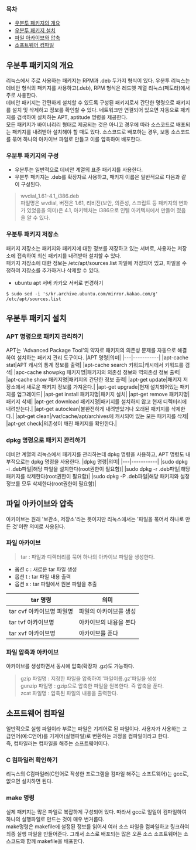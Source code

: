 ### 목차
- [우분투 패키지의 개요](#우분투-패키지의-개요)
- [우분투 패키지 설치](#우분투-패키지-설치)
- [파일 아카이브와 압축](#파일-아카이브와-압축)
- [소프트웨어 컴파일](#소프트웨어-컴파일)

## 우분투 패키지의 개요
리눅스에서 주로 사용하는 패키지는 RPM과 .deb 두가지 형식이 있다.
우분투 리눅스는 데비안 형식의 패키지를 사용하고(.deb), RPM 형식은 레드햇 계열 리눅스(페도라)에서 주로 사용한다.  
데비안 패키지는 간편하게 설치할 수 있도록 구성된 패키지로서 간단한 명령으로 패키지를 설치 및 삭제하고 정보를 확인할 수 있다. 네트워크만 연결되어 있으면 자동으로 패키지를 검색하여 설치하는 APT, aptitude 명령을 제공한다.  
모든 패키지가 바이너리리 형태로 제공되는 것은 아니고 경우에 따라 소스코드로 배포되는 패키지를 내려받아 설치해야 할 때도 있다. 소스코드로 배포하는 경우, 보통 소스코드를 묶어 하나의 아카이브 파일로 만들고 이를 압축하여 배포한다.   

### 우분투 패키지의 구성
- 우분투는 일반적으로 데비안 계열의 표준 패키지를 사용한다.
- 우분투 패키지는 .deb를 확장자로 사용하고, 패키지 이름은 일반적으로 다음과 같이 구성된다.
> wvdial_1.61-4.1_i386.deb  
> 파일명은 wvdial, 버전은 1.61, 리비전(보안, 의존성, 스크립트 등 패키지의 변화가 있었음을 의미)은 4.1, 아키텍처는 i386으로 인텔 아키텍처에서 만들어 졌음을 알 수 있다.
### 우분투 패키지 저장소
패키지 저장소는 패키지와 패키지에 대한 정보를 저장하고 있는 서버로, 사용자는 저장소에 접속하여 최신 패키지를 내려받아 설치할 수 있다.  
패키지 저장소에 대한 정보는 /etc/apt/sources.list 파일에 저장되어 있고, 파일을 수정하여 저장소를 추가하거나 삭제할 수 있다.
- ubuntu apt 서버 카카오 서버로 변경하기
```
$ sudo sed -i 's/kr.archive.ubuntu.com/mirror.kakao.com/g' /etc/apt/sources.list
```

## 우분투 패키지 설치
### APT 명령으로 패키지 관리하기
APT는 'Advanced Package Tool'의 약자로 패키지의 의존성 문제를 자동으로 해결하여 설치하는 패키지 관리 도구이다.
|APT 명령|의미|
|---|-----------|
|apt-cache stat|APT 캐시의 통계 정보를 출력|
|apt-cache search 키워드|캐시에서 키워드를 검색|
|apc-cache showpkg 패키지명|패키지의 의존성 정보와 역의존성 정보 출력|
|apt-cache show 패키지명|패키지의 간단한 정보 출력|
|apt-get update|패키지 저장소에서 새로운 패키지 정보를 가져온다.|
|apt-get upgrade|현재 설치되어있는 패키지를 업그레이드|
|apt-get install 패키지명|패키지 설치|
|apt-get remove 패키지명|패키지 삭제|
|apt-get download 패키지명|패키지를 설치하지 않고 현재 디렉터리에 내려받는다.|
|apt-get autoclean|불완전하게 내려받았거나 오래된 패키지를 삭제한다.|
|apt-get clean|/var/cache/apt/archives에 캐시되어 있는 모든 패키지를 삭제|
|apt-get check|의존성이 깨진 패키지를 확인한다.|
### dpkg 명령으로 패키지 관리하기
데비안 계열의 리눅스에서 패키지를 관리하는데 dpkg 명령을 사용하고, APT 명령도 내부적으로는 dpkg 명령을 사용한다.
|dpkg 명령|의미|
|---|-----------|
|sudo dpkg -i .deb파일|해당 파일을 설치한다(root권한이 필요함)|
|sudo dpkg -r .deb파일|해당 패키지를 삭제한다(root권한이 필요함)|
|sudo dpkg -P .deb파일|해당 패키지와 설정정보를 모두 삭제한다(root권한이 필요함)|

## 파일 아카이브와 압축
아카이브는 원래 '보관소, 저장소'라는 뜻이지만 리눅스에서는 '파일을 묶어서 하나로 만든 것'이란 의미로 사용된다.
### 파일 아카이브
> tar : 파일과 디렉터리를 묶어 하나의 아카이브 파일을 생성한다.
- 옵션 c : 새로운 tar 파일 생성
- 옵션 t : tar 파일 내용 출력
- 옵션 x : tar 파일에서 원본 파일을 추출

|tar 명령|의미|
|---|-----------|
|tar cvf 아카이브명 파일명|파일의 아카이브를 생성|
|tar tvf 아카이브명|아카이브의 내용을 본다|
|tar xvf 아카이브명|아카이브를 푼다|

### 파일 압축과 아카이브
아카이브를 생성하면서 동시에 압축(확장자 .gz)도 가능하다.
> gzip 파일명 : 지정한 파일을 압축하여 '파일이름.gz'파일을 생성  
gunzip 파일명 : gzip으로 압축한 파일을 원복한다. 즉 압축을 푼다.  
zcat 파일명 : 압축된 파일의 내용을 출력한다.

## 소프트웨어 컴파일
일반적으로 실행 파일이라 부르는 파일은 기계어로 된 파일이다. 사용자가 사용하는 고급언어(예:C언어)를 기계어(실행파일)로 변환하는 과정을 컴파일이라고 한다.  
즉, 컴파일러는 컴파일을 해주는 소프트웨어이다.  
### C 컴파일러 확인하기
리눅스의 C컴파일러(C언어로 작성한 프로그램을 컴파일 해주는 소프트웨어)는 gcc로, 없으면 설치하면 된다.
### make 명령
실제 패키지는 많은 파일로 복잡하게 구성되어 있다. 따라서 gcc로 일일이 컴파일하여 하나의 실행파일로 만드는 것이 매우 번거롭다.  
make명령은 makefile에 설정된 정보를 읽어서 여러 소스 파일을 컴파일하고 링크하여 최종 실행 파일을 만들어준다. 그래서 소스로 배포되는 많은 오픈 소스 소프트웨어는 소스코드와 함께 makefile을 배포한다.